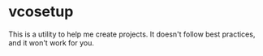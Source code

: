 # vcosetup

This is a utility to help me create projects. It doesn't follow best practices, and it won't work for you.
